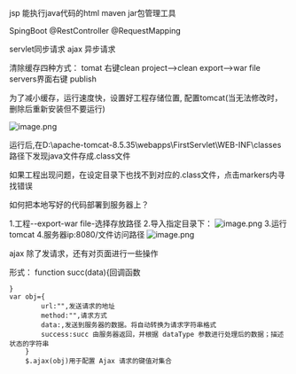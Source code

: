 
jsp 能执行java代码的html
maven jar包管理工具

SpingBoot
@RestController
@RequestMapping

servlet同步请求
ajax   异步请求

清除缓存四种方式：
tomat 右键clean
project-->clean
export-->war file 
servers界面右键 publish

为了减小缓存，运行速度快，设置好工程存储位置,
配置tomcat(当无法修改时，删除后重新安装但不要运行)

![image.png](https://upload-images.jianshu.io/upload_images/14466577-280db6e00f9d6d38.png?imageMogr2/auto-orient/strip%7CimageView2/2/w/1240)

运行后,在D:\apache-tomcat-8.5.35\webapps\FirstServlet\WEB-INF\classes路径下发现java文件存成.class文件

如果工程出现问题，在设定目录下也找不到对应的.class文件，点击markers内寻找错误


如何把本地写好的代码部署到服务器上？

1.工程--export-war file-选择存放路径
2.导入指定目录下：
![image.png](https://upload-images.jianshu.io/upload_images/14466577-6dbe7cd9423a7933.png?imageMogr2/auto-orient/strip%7CimageView2/2/w/1240)
3.运行tomcat
4.服务器ip:8080/文件访问路径
![image.png](https://upload-images.jianshu.io/upload_images/14466577-3fbb929d12d306ba.png?imageMogr2/auto-orient/strip%7CimageView2/2/w/1240)


ajax 除了发请求，还有对页面进行一些操作

形式：
	function succ(data){回调函数
	
	}
	var obj={
			url:"",发送请求的地址
			method:"",请求方式
			data:,发送到服务器的数据。将自动转换为请求字符串格式
			success:succ 由服务器返回，并根据 dataType 参数进行处理后的数据；描述状态的字符串				
		}
		$.ajax(obj)用于配置 Ajax 请求的键值对集合




